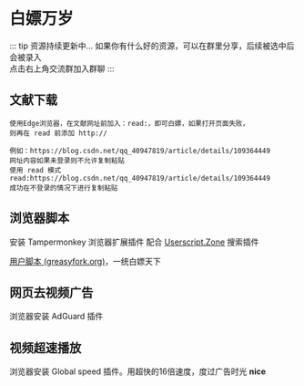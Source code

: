 # 白嫖万岁

::: tip 资源持续更新中...
如果你有什么好的资源，可以在群里分享，后续被选中后会被录入 <br>
点击右上角交流群加入群聊
:::

## 文献下载

```
使用Edge浏览器，在文献网址前加入：read:，即可白嫖，如果打开页面失败，
则再在 read 前添加 http://

例如：https://blog.csdn.net/qq_40947819/article/details/109364449
网址内容如果未登录则不允许复制粘贴
使用 read 模式
read:https://blog.csdn.net/qq_40947819/article/details/109364449
成功在不登录的情况下进行复制粘贴

```

## 浏览器脚本

安装 Tampermonkey 浏览器扩展插件
配合 [Userscript.Zone](https://www.userscript.zone/?utm_source=tm.net&utm_medium=index) 搜索插件

[用户脚本 (greasyfork.org)](https://greasyfork.org/zh-CN/scripts)，一统白嫖天下



## 网页去视频广告

浏览器安装 AdGuard 插件



## 视频超速播放

浏览器安装 Global speed 插件。用超快的16倍速度，度过广告时光 **nice**
